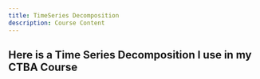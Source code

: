 ```yaml
---
title: TimeSeries Decomposition
description: Course Content
---
```


Here is a Time Series Decomposition I use in my CTBA Course
-
